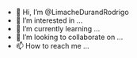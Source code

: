 - 👋 Hi, I’m @LimacheDurandRodrigo
- 👀 I’m interested in ...
- 🌱 I’m currently learning ...
- 💞️ I’m looking to collaborate on ...
- 📫 How to reach me ...

<!---
LimacheDurandRodrigo/LimacheDurandRodrigo is a ✨ special ✨ repository because its `README.md` (this file) appears on your GitHub profile.
You can click the Preview link to take a look at your changes.
--->
